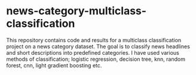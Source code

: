 # news-category-multiclass-classification
This repository contains code and results for a multiclass classification project on a news category dataset. The goal is to classify news headlines and short descriptions into predefined categories. I have used various methods of classification; logistic regression, decision tree, knn, random forest, cnn, light gradient boosting etc.
